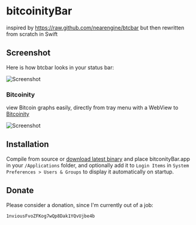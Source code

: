 
bitcoinityBar
======

inspired by https://raw.github.com/nearengine/btcbar but then rewritten from scratch in Swift

## Screenshot

Here is how btcbar looks in your status bar:

![Screenshot](http://i.imgur.com/GleAkDe.png)

### Bitcoinity

view Bitcoin graphs easily, directly from tray menu with a WebView to [Bitcoinity](https://bitcoinity.org/markets)

![Screenshot](http://i.imgur.com/S6CXGMj.png)

## Installation

Compile from source or [download latest binary](http://cl.ly/1W050C121v25) and place bitconityBar.app in your `/Applications` folder, and optionally add it to `Login Items` in `System Preferences > Users & Groups` to display it automatically on startup.

## Donate

Please consider a donation, since I'm currently out of a job:

`1nviousFvoZFKog7wQp8Dak1YQvUjbe4b`
